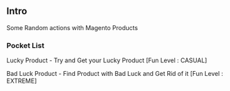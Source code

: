 ## Intro

Some Random actions with Magento Products 

### Pocket List

Lucky Product - Try and Get your Lucky Product [Fun Level : CASUAL]

Bad Luck Product - Find Product with Bad Luck and Get Rid of it [Fun Level : EXTREME]
